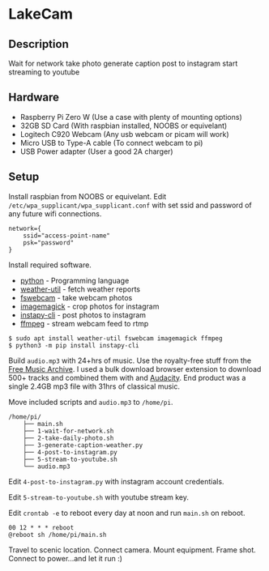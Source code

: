 # LakeCam

## Description

Wait for network
take photo
generate caption
post to instagram
start streaming to youtube

## Hardware

* Raspberry Pi Zero W (Use a case with plenty of mounting options)
* 32GB SD Card (With raspbian installed, NOOBS or equivelant)
* Logitech C920 Webcam (Any usb webcam or picam will work)
* Micro USB to Type-A cable (To connect webcam to pi)
* USB Power adapter (User a good 2A charger)

## Setup

Install raspbian from NOOBS or equivelant. Edit `/etc/wpa_supplicant/wpa_supplicant.conf` with set ssid and password of any future wifi connections. 

```
network={
    ssid="access-point-name"
    psk="password"
}
```
Install required software.
* [python](https://www.python.org/) - Programming language 
* [weather-util](http://fungi.yuggoth.org/weather/) - fetch weather reports
* [fswebcam](http://www.sanslogic.co.uk/fswebcam/) - take webcam photos
* [imagemagick](https://www.imagemagick.org/) - crop photos for instagram
* [instapy-cli](https://github.com/b3nab/instapy-cli) - post photos to instagram
* [ffmpeg](https://ffmpeg.org/) - stream webcam feed to rtmp

```
$ sudo apt install weather-util fswebcam imagemagick ffmpeg
$ python3 -m pip install instapy-cli
```

Build `audio.mp3` with 24+hrs of music. Use the royalty-free stuff from the [Free Music Archive](http://freemusicarchive.org/). I used a bulk download browser extension to download 500+ tracks and combined them with and [Audacity](https://www.audacityteam.org/). End product was a single 2.4GB mp3 file with 31hrs of classical music.

Move included scripts and `audio.mp3` to `/home/pi`.

```
/home/pi/
    ├── main.sh
    ├── 1-wait-for-network.sh
    ├── 2-take-daily-photo.sh
    ├── 3-generate-caption-weather.py
    ├── 4-post-to-instagram.py
    ├── 5-stream-to-youtube.sh
    └── audio.mp3
```

Edit `4-post-to-instagram.py` with instagram account credentials. 

Edit `5-stream-to-youtube.sh` with youtube stream key.

Edit `crontab -e` to reboot every day at noon and run `main.sh` on reboot.

```
00 12 * * * reboot
@reboot sh /home/pi/main.sh
```

Travel to scenic location. Connect camera. Mount equipment. Frame shot. Connect to power...and let it run :)

